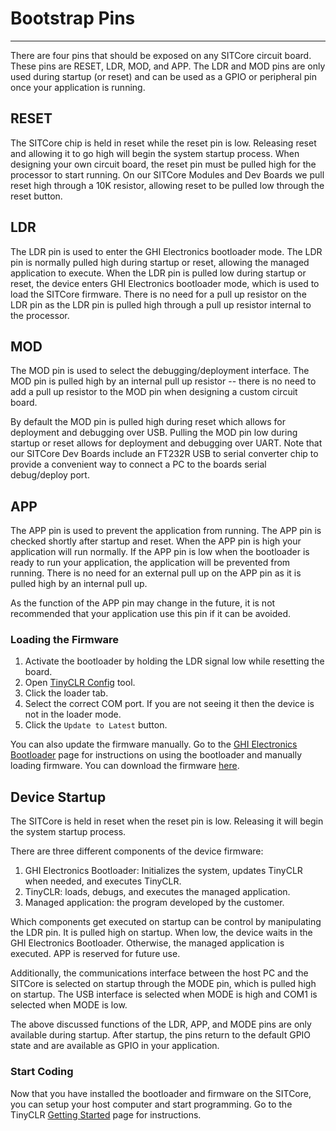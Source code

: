 # Bootstrap Pins
---
There are four pins that should be exposed on any SITCore circuit board. These pins are RESET, LDR, MOD, and APP. The LDR and MOD pins are only used during startup (or reset) and can be used as a GPIO or peripheral pin once your application is running.

## RESET

The SITCore chip is held in reset while the reset pin is low. Releasing reset and allowing it to go high will begin the system startup process. When designing your own circuit board, the reset pin must be pulled high for the processor to start running. On our SITCore Modules and Dev Boards we pull reset high through a 10K resistor, allowing reset to be pulled low through the reset button.

## LDR

The LDR pin is used to enter the GHI Electronics bootloader mode. The LDR pin is normally pulled high during startup or reset, allowing the managed application to execute. When the LDR pin is pulled low during startup or reset, the device enters GHI Electronics bootloader mode, which is used to load the SITCore firmware. There is no need for a pull up resistor on the LDR pin as the LDR pin is pulled high through a pull up resistor internal to the processor.

## MOD

The MOD pin is used to select the debugging/deployment interface. The MOD pin is pulled high by an internal pull up resistor -- there is no need to add a pull up resistor to the MOD pin when designing a custom circuit board.

By default the MOD pin is pulled high during reset which allows for deployment and debugging over USB. Pulling the MOD pin low during startup or reset allows for deployment and debugging over UART. Note that our SITCore Dev Boards include an FT232R USB to serial converter chip to provide a convenient way to connect a PC to the boards serial debug/deploy port.

## APP

The APP pin is used to prevent the application from running. The APP pin is checked shortly after startup and reset. When the APP pin is high your application will run normally. If the APP pin is low when the bootloader is ready to run your application, the application will be prevented from running. There is no need for an external pull up on the APP pin as it is pulled high by an internal pull up.

As the function of the APP pin may change in the future, it is not recommended that your application use this pin if it can be avoided.


### Loading the Firmware

1. Activate the bootloader by holding the LDR signal low while resetting the board.
2. Open [TinyCLR Config](../../software/tinyclr/tinyclr-config.md) tool.
3. Click the loader tab.
4. Select the correct COM port. If you are not seeing it then the device is not in the loader mode.
5. Click the `Update to Latest` button.

You can also update the firmware manually. Go to the [GHI Electronics Bootloader](../../software/tinyclr/bootloader.md) page for instructions on using the bootloader and manually loading firmware. You can download the firmware [here](../../software/tinyclr/downloads.md).

## Device Startup
The SITCore is held in reset when the reset pin is low. Releasing it will begin the system startup process.

There are three different components of the device firmware:
1. GHI Electronics Bootloader: Initializes the system, updates TinyCLR when needed, and executes TinyCLR.
2. TinyCLR: loads, debugs, and executes the managed application.
3. Managed application: the program developed by the customer.

Which components get executed on startup can be control by manipulating the LDR pin. It is pulled high on
startup. When low, the device waits in the GHI Electronics Bootloader. Otherwise, the managed application is executed. APP
is reserved for future use.

Additionally, the communications interface between the host PC and the SITCore is selected on startup through the
MODE pin, which is pulled high on startup. The USB interface is selected when MODE is high and COM1 is selected
when MODE is low.

The above discussed functions of the LDR, APP, and MODE pins are only available during startup. After startup, the pins return to the
default GPIO state and are available as GPIO in your application.

### Start Coding
Now that you have installed the bootloader and firmware on the SITCore, you can setup your host computer and start programming.  Go to the TinyCLR [Getting Started](../../software/tinyclr/getting-started.md) page for instructions.